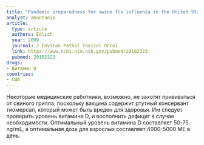 ```yaml
---
title: "Pandemic preparedness for swine flu influenza in the United States"
analyst: amantonio
article:
  type: article
  authors: Edlich
  year: 2009
  journal: J Environ Pathol Toxicol Oncol
  link: https://www.ncbi.nlm.nih.gov/pubmed/20102323
  pubmed: 20102323
drugs:
- Витамин D
countries:
- США
---
```


Некоторые медицинские работники, возможно, не захотят прививаться от свиного гриппа, поскольку вакцина содержит ртутный консервант тиомерсал, который может быть вреден для здоровья. Им следует проверить уровень витамина D, и восполнить дефицит в случае необходимости.
Оптимальный уровень витамина D составляет 50-75 ng/mL, а оптимальная доза для взрослых составляет 4000-5000 МЕ в день.
